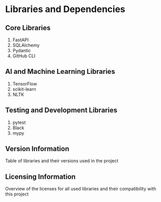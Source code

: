 # Libraries and Dependencies

## Core Libraries

1. FastAPI
2. SQLAlchemy
3. Pydantic
4. GitHub CLI

## AI and Machine Learning Libraries

1. TensorFlow
2. scikit-learn
3. NLTK

## Testing and Development Libraries

1. pytest
2. Black
3. mypy

## Version Information

Table of libraries and their versions used in the project

## Licensing Information

Overview of the licenses for all used libraries and their compatibility with this project
